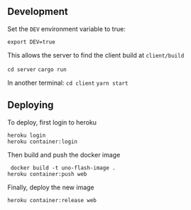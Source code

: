 ## Development

Set the `DEV` environment variable to true:

```
export DEV=true
```

This allows the server to find the client build at `client/build`

`cd server`
`cargo run`

In another terminal:
`cd client`
`yarn start`

## Deploying

To deploy, first login to heroku

```
heroku login
heroku container:login
```

Then build and push the docker image

```
 docker build -t uno-flash-image .
heroku container:push web
```

Finally, deploy the new image

```
heroku container:release web
```
